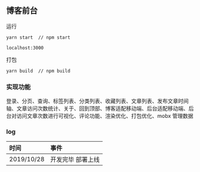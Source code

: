 
## 博客前台
运行
```
yarn start  // npm start

localhost:3000
```
打包
```
yarn build  // npm build
```

### 实现功能
登录、分页、查询、标签列表、分类列表、收藏列表、文章列表、发布文章时间轴、文章访问次数统计、关于、回到顶部、博客适配移动端、后台适配移动端、后台对访问文章次数进行可视化、评论功能、渲染优化、打包优化、mobx 管理数据

###  log

|时间|事件|
|:---|:---|
|2019/10/28|开发完毕 部署上线|
